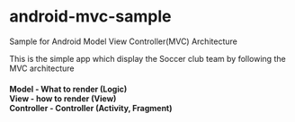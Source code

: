 # android-mvc-sample
Sample for Android Model View Controller(MVC) Architecture

This is the simple app which display the Soccer club team by following the MVC architecture

<h4>Model - What to render (Logic) <br/>
View  - how to render (View)<br/>
Controller - Controller (Activity, Fragment)<br/>
</h4>


